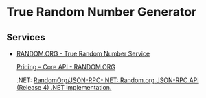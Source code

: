 # True Random Number Generator
## Services
- [RANDOM.ORG - True Random Number Service](https://www.random.org/)

  [Pricing – Core API - RANDOM.ORG](https://api.random.org/pricing)

  .NET: [RandomOrg/JSON-RPC-.NET: Random.org JSON-RPC API (Release 4) .NET implementation.](https://github.com/RandomOrg/JSON-RPC-.NET)
